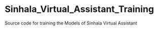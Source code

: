 # Sinhala_Virtual_Assistant_Training
Source code for training the Models of Sinhala Virtual Assistant
